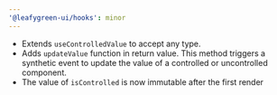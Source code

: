 ```yaml
---
'@leafygreen-ui/hooks': minor
---
```


- Extends `useControlledValue` to accept any type.
- Adds `updateValue` function in return value. This method triggers a synthetic event to update the value of a controlled or uncontrolled component.
- The value of `isControlled` is now immutable after the first render
